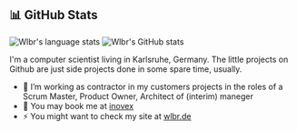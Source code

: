 <!-- ### Hi there 👋 -->

## 📊 GitHub Stats
![Wlbr's language stats](https://github-readme-stats.vercel.app/api/top-langs/?username=wlbr&exclude_repo=csvfix&show_icons=true&theme=transparent&card_width=300&include_all_commits=true)
![Wlbr's GitHub stats](https://github-readme-stats.vercel.app/api?username=wlbr&show_icons=true&theme=transparent&card_width=370&include_all_commits=true)

<!--
**wlbr/wlbr** is a ✨ _special_ ✨ repository because its `README.md` (this file) appears on your GitHub profile.

Here are some ideas to get you started:
- 🔭 I’m currently working on ...
- 🌱 I’m currently learning ...
- 👯 I’m looking to collaborate on ...
- 🤔 I’m looking for help with ...
- 💬 Ask me about ...
- 📫 How to reach me: ...
- 😄 Pronouns: ...
- ⚡ Fun fact: ...
-->

I'm a computer scientist living in Karlsruhe, Germany. The little projects on Github are just side projects done in some spare time, usually.
- 🔭 I’m working as contractor in my customers projects in the roles of a Scrum Master, Product Owner, Architect of (interim) maneger
- 👯 You may book me at [inovex](https://inovex.de)
- ⚡ You might want to check my site at  [wlbr.de](https://wlbr.de) 
